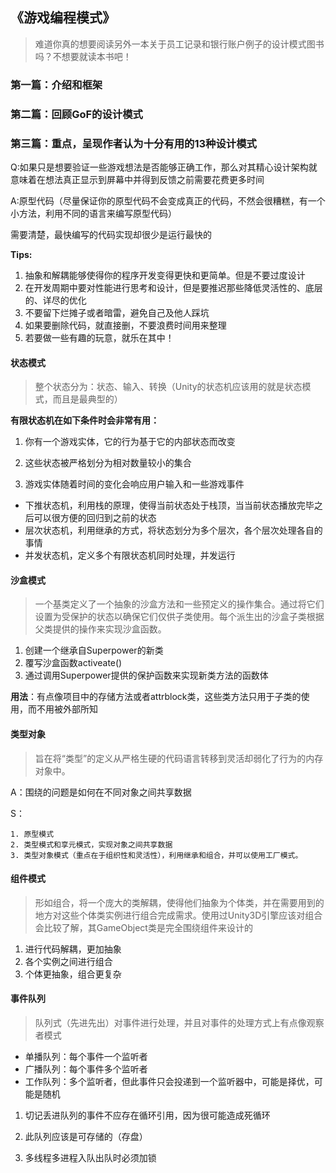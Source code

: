 ## 《游戏编程模式》

> 难道你真的想要阅读另外一本关于员工记录和银行账户例子的设计模式图书吗？不想要就读本书吧！

### 第一篇：介绍和框架

### 第二篇：回顾GoF的设计模式

### 第三篇：重点，呈现作者认为十分有用的13种设计模式

Q:如果只是想要验证一些游戏想法是否能够正确工作，那么对其精心设计架构就意味着在想法真正显示到屏幕中并得到反馈之前需要花费更多时间

A:原型代码（尽量保证你的原型代码不会变成真正的代码，不然会很糟糕，有一个小方法，利用不同的语言来编写原型代码）

需要清楚，最快编写的代码实现却很少是运行最快的

**Tips:**

1. 抽象和解耦能够使得你的程序开发变得更快和更简单。但是不要过度设计
2. 在开发周期中要对性能进行思考和设计，但是要推迟那些降低灵活性的、底层的、详尽的优化
3. 不要留下烂摊子或者暗雷，避免自己及他人踩坑
4. 如果要删除代码，就直接删，不要浪费时间用来整理
5. 若要做一些有趣的玩意，就乐在其中！

#### 状态模式

> 整个状态分为：状态、输入、转换（Unity的状态机应该用的就是状态模式，而且是最典型的）

**有限状态机在如下条件时会非常有用：**

1. 你有一个游戏实体，它的行为基于它的内部状态而改变

2. 这些状态被严格划分为相对数量较小的集合

3. 游戏实体随着时间的变化会响应用户输入和一些游戏事件

* 下推状态机，利用栈的原理，使得当前状态处于栈顶，当当前状态播放完毕之后可以很方便的回归到之前的状态
* 层次状态机，利用继承的方式，将状态划分为多个层次，各个层次处理各自的事情
* 并发状态机，定义多个有限状态机同时处理，并发运行

#### 沙盒模式

> 一个基类定义了一个抽象的沙盒方法和一些预定义的操作集合。通过将它们设置为受保护的状态以确保它们仅供子类使用。每个派生出的沙盒子类根据父类提供的操作来实现沙盒函数。

1. 创建一个继承自Superpower的新类
2. 覆写沙盒函数activeate()
3. 通过调用Superpower提供的保护函数来实现新类方法的函数体

**用法**：有点像项目中的存储方法或者attrblock类，这些类方法只用于子类的使用，而不用被外部所知

#### 类型对象

> 旨在将“类型”的定义从严格生硬的代码语言转移到灵活却弱化了行为的内存对象中。

A：围绕的问题是如何在不同对象之间共享数据

S：

	1. 原型模式 
 	2. 类型模式和享元模式，实现对象之间共享数据
 	3. 类型对象模式（重点在于组织性和灵活性），利用继承和组合，并可以使用工厂模式。

#### 组件模式

> 形如组合，将一个庞大的类解耦，使得他们抽象为个体类，并在需要用到的地方对这些个体类实例进行组合完成需求。使用过Unity3D引擎应该对组合会比较了解，其GameObject类是完全围绕组件来设计的

1. 进行代码解耦，更加抽象
2. 各个实例之间进行组合
3. 个体更抽象，组合更复杂

#### 事件队列

> 队列式（先进先出）对事件进行处理，并且对事件的处理方式上有点像观察者模式

* 单播队列：每个事件一个监听者
* 广播队列：每个事件多个监听者
* 工作队列：多个监听者，但此事件只会投递到一个监听器中，可能是择优，可能是随机

1. 切记丢进队列的事件不应存在循环引用，因为很可能造成死循环

2. 此队列应该是可存储的（存盘）

3. 多线程多进程入队出队时必须加锁

   

